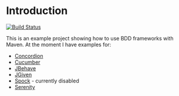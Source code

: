 # Introduction
[![Build Status](https://circleci.com/gh/mszalbach/BDD.svg?style=svg)](https://circleci.com/gh/mszalbach/BDD)

This is an example project showing how to use BDD frameworks with Maven.
At the moment I have examples for:

*   [Concordion](http://www.concordion.org/)
*   [Cucumber](http://cukes.info/)
*   [JBehave](http://jbehave.org/)
*   [JGiven](http://jgiven.org/)
*   [Spock](https://code.google.com/p/spock/) - currently disabled
*   [Serenity](http://thucydides.info/)

